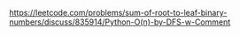 https://leetcode.com/problems/sum-of-root-to-leaf-binary-numbers/discuss/835914/Python-O(n)-by-DFS-w-Comment